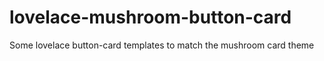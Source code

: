 # lovelace-mushroom-button-card
Some lovelace button-card templates to match the mushroom card theme
